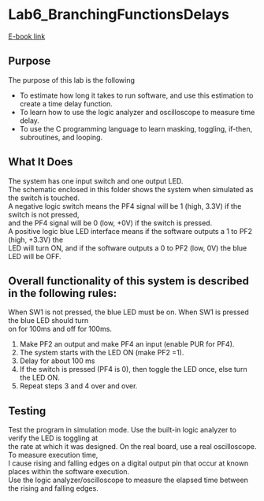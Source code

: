 # Lab6_BranchingFunctionsDelays
[E-book link](http://users.ece.utexas.edu/~valvano/Volume1/E-Book/C6_MicrocontrollerPorts.htm)

## Purpose
The purpose of this lab is the following<br/>
* To estimate how long it takes to run software, and use this estimation to create a time delay function. 
* To learn how to use the logic analyzer and oscilloscope to measure time delay. 
* To use the C programming language to learn masking, toggling, if-then, subroutines, and looping.

## What It Does
The system has one input switch and one output LED. <br/>
The schematic enclosed in this folder shows the system when simulated as the switch is touched. <br/>
A negative logic switch means the PF4 signal will be 1 (high, 3.3V) if the switch is not pressed, <br/>
and the PF4 signal will be 0 (low, +0V) if the switch is pressed. <br/>
A positive logic blue LED interface means if the software outputs a 1 to PF2 (high, +3.3V) the <br/>
LED will turn ON, and if the software outputs a 0 to PF2 (low, 0V) the blue LED will be OFF. <br/>

## Overall functionality of this system is described in the following rules:<br/>

When SW1 is not pressed, the blue LED must be on. When SW1 is pressed the blue LED should turn <br/>
on for 100ms and off for 100ms. <br/>

1. Make PF2 an output and make PF4 an input (enable PUR for PF4). 
2. The system starts with the LED ON (make PF2 =1). 
3. Delay for about 100 ms
4. If the switch is pressed (PF4 is 0), then toggle the LED once, else turn the LED ON. 
5. Repeat steps 3 and 4 over and over.

## Testing

Test the program in simulation mode. Use the built-in logic analyzer to verify the LED is toggling at <br/> 
the rate at which it was designed. On the real board, use a real oscilloscope. To measure execution time, <br/>
I cause rising and falling edges on a digital output pin that occur at known places within the software execution.</br>
Use the logic analyzer/oscilloscope to measure the elapsed time between the rising and falling edges. 